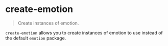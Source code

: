 # create-emotion

> Create instances of emotion.

`create-emotion` allows you to create instances of emotion to use instead of the default `emotion` package.
